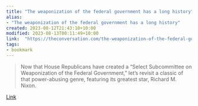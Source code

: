 ```yaml
---
title: "The weaponization of the federal government has a long history"
alias:
- "The weaponization of the federal government has a long history"
created: 2023-08-12T21:43:10+10:00
modified: 2023-08-13T00:11:49+10:00
link:  "https://theconversation.com/the-weaponization-of-the-federal-government-has-a-long-history-197848"
tags:
- bookmark
---
```


> Now that House Republicans have created a “Select Subcommittee on Weaponization of the Federal Government,” let’s revisit a classic of that power-abusing genre, featuring its greatest star, Richard M. Nixon.

[Link](https://theconversation.com/the-weaponization-of-the-federal-government-has-a-long-history-197848)